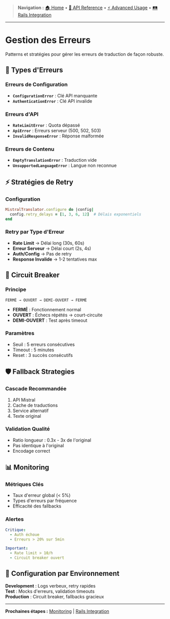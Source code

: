 > **Navigation :** [🏠 Home](README.md) • [📖 API Reference](api-reference/methods.md) • [⚡ Advanced Usage](advanced-usage/translations.md) • [🛤️ Rails Integration](rails-integration/setup.md)

---

# Gestion des Erreurs

Patterns et stratégies pour gérer les erreurs de traduction de façon robuste.

## 🚨 Types d'Erreurs

### Erreurs de Configuration

- **`ConfigurationError`** : Clé API manquante
- **`AuthenticationError`** : Clé API invalide

### Erreurs d'API

- **`RateLimitError`** : Quota dépassé
- **`ApiError`** : Erreurs serveur (500, 502, 503)
- **`InvalidResponseError`** : Réponse malformée

### Erreurs de Contenu

- **`EmptyTranslationError`** : Traduction vide
- **`UnsupportedLanguageError`** : Langue non reconnue

## ⚡ Stratégies de Retry

### Configuration

```ruby
MistralTranslator.configure do |config|
  config.retry_delays = [1, 3, 6, 12]  # Délais exponentiels
end
```

### Retry par Type d'Erreur

- **Rate Limit** → Délai long (30s, 60s)
- **Erreur Serveur** → Délai court (2s, 4s)
- **Auth/Config** → Pas de retry
- **Response Invalide** → 1-2 tentatives max

## 🔄 Circuit Breaker

### Principe

```
FERMÉ → OUVERT → DEMI-OUVERT → FERMÉ
```

- **FERMÉ** : Fonctionnement normal
- **OUVERT** : Échecs répétés → court-circuite
- **DEMI-OUVERT** : Test après timeout

### Paramètres

- Seuil : 5 erreurs consécutives
- Timeout : 5 minutes
- Reset : 3 succès consécutifs

## 🛡️ Fallback Strategies

### Cascade Recommandée

1. API Mistral
2. Cache de traductions
3. Service alternatif
4. Texte original

### Validation Qualité

- Ratio longueur : 0.3x - 3x de l'original
- Pas identique à l'original
- Encodage correct

## 📊 Monitoring

### Métriques Clés

- Taux d'erreur global (< 5%)
- Types d'erreurs par fréquence
- Efficacité des fallbacks

### Alertes

```yaml
Critique:
  - Auth échoue
  - Erreurs > 20% sur 5min

Important:
  - Rate limit > 10/h
  - Circuit breaker ouvert
```

## 🎯 Configuration par Environnement

**Development** : Logs verbeux, retry rapides  
**Test** : Mocks d'erreurs, validation timeouts  
**Production** : Circuit breaker, fallbacks gracieux

---

**Prochaines étapes :** [Monitoring](monitoring.md) | [Rails Integration](../rails-integration/setup.md)
